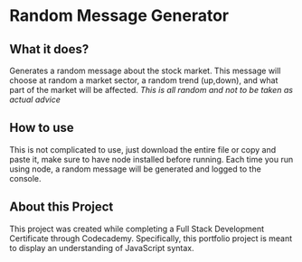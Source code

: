 # Random Message Generator

## What it does?

Generates a random message about the stock market.
This message will choose at random a market sector, a random trend (up,down), and what part of the market will be affected.
*This is all random and not to be taken as actual advice*

## How to use

This is not complicated to use, just download the entire file or copy and paste it, make sure to have node installed before running.
Each time you run using node, a random message will be generated and logged to the console.

## About this Project

This project was created while completing a Full Stack Development Certificate through Codecademy.
Specifically, this portfolio project is meant to display an understanding of JavaScript syntax.